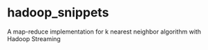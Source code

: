 # hadoop_snippets
A map-reduce implementation for k nearest neighbor algorithm with Hadoop Streaming
